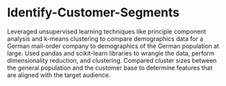 # Identify-Customer-Segments


Leveraged unsupervised learning techniques like principle component analysis and k-means clustering to compare demographics data for a German mail-order company to demographics of the German population at large. Used pandas and scikit-learn libraries to wrangle the data, perform dimensionality reduction, and clustering. Compared cluster sizes between the general population and the customer base to determine features that are aligned with the target audience.
